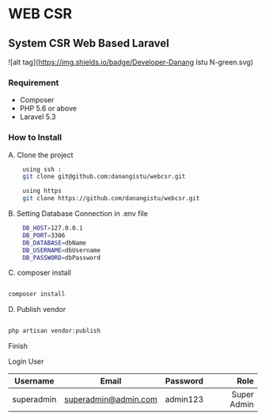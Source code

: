 # WEB CSR
## System CSR Web Based Laravel

![alt tag](https://img.shields.io/badge/Developer-Danang Istu N-green.svg)

### Requirement
- Composer
- PHP 5.6 or above
- Laravel 5.3

### How to Install


A. Clone the project

```sh
    using ssh :
	git clone git@github.com:danangistu/webcsr.git

    using https
    git clone https://github.com/danangistu/webcsr.git

```

B. Setting Database Connection in .env file

```sh
	DB_HOST=127.0.0.1
	DB_PORT=3306
	DB_DATABASE=dbName
	DB_USERNAME=dbUsername
	DB_PASSWORD=dbPassword

```

C. composer install
```sh

composer install

```

D. Publish vendor

```sh

php artisan vendor:publish

```

Finish


Login User

|  Username  |  Email  |      Password      |  Role |
|:--------:|:--------:|:-------------:|------:|
|superadmin |superadmin@admin.com |  admin123 | Super Admin |
